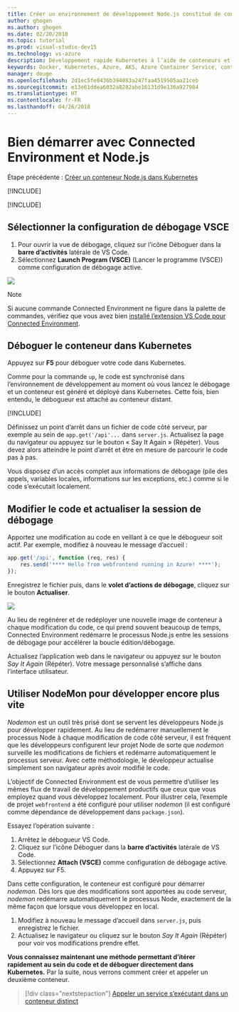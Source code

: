 ```yaml
---
title: Créer un environnement de développement Node.js constitué de conteneurs en utilisant Kubernetes dans le cloud - Étape 4 - Déboguer un conteneur dans Kubernetes | Microsoft Docs
author: ghogen
ms.author: ghogen
ms.date: 02/20/2018
ms.topic: tutorial
ms.prod: visual-studio-dev15
ms.technology: vs-azure
description: Développement rapide Kubernetes à l’aide de conteneurs et de microservices sur Azure
keywords: Docker, Kubernetes, Azure, AKS, Azure Container Service, conteneurs
manager: douge
ms.openlocfilehash: 2d1ec5fe0436b394083a247faa4519505aa21ceb
ms.sourcegitcommit: e13e61ddea6032a8282abe16131d9e136a927984
ms.translationtype: HT
ms.contentlocale: fr-FR
ms.lasthandoff: 04/26/2018
---
```

# <a name="get-started-on-connected-environment-with-nodejs"></a>Bien démarrer avec Connected Environment et Node.js

Étape précédente : [Créer un conteneur Node.js dans Kubernetes](get-started-nodejs-03.md)

[!INCLUDE[](includes/debug-intro.md)]

[!INCLUDE[](includes/init-debug-assets-vscode.md)]


## <a name="select-the-vsce-debug-configuration"></a>Sélectionner la configuration de débogage VSCE
1. Pour ouvrir la vue de débogage, cliquez sur l’icône Déboguer dans la **barre d’activités** latérale de VS Code.
1. Sélectionnez **Launch Program (VSCE)** (Lancer le programme (VSCE)) comme configuration de débogage active.

![](media/debug-configuration-nodejs.png)

> [!Note]
> Si aucune commande Connected Environment ne figure dans la palette de commandes, vérifiez que vous avez bien [installé l’extension VS Code pour Connected Environment](get-started-nodejs-01.md#get-kubernetes-debugging-for-vs-code).

## <a name="debug-the-container-in-kubernetes"></a>Déboguer le conteneur dans Kubernetes
Appuyez sur **F5** pour déboguer votre code dans Kubernetes.

Comme pour la commande `up`, le code est synchronisé dans l’environnement de développement au moment où vous lancez le débogage et un conteneur est généré et déployé dans Kubernetes. Cette fois, bien entendu, le débogueur est attaché au conteneur distant.

[!INCLUDE[](includes/tip-vscode-status-bar-url.md)]

Définissez un point d’arrêt dans un fichier de code côté serveur, par exemple au sein de `app.get('/api'...` dans `server.js`. Actualisez la page du navigateur ou appuyez sur le bouton « Say It Again » (Répéter). Vous devez alors atteindre le point d’arrêt et être en mesure de parcourir le code pas à pas.

Vous disposez d’un accès complet aux informations de débogage (pile des appels, variables locales, informations sur les exceptions, etc.) comme si le code s’exécutait localement.

## <a name="edit-code-and-refresh-the-debug-session"></a>Modifier le code et actualiser la session de débogage
Apportez une modification au code en veillant à ce que le débogueur soit actif. Par exemple, modifiez à nouveau le message d’accueil :

```javascript
app.get('/api', function (req, res) {
    res.send('**** Hello from webfrontend running in Azure! ****');
});
```

Enregistrez le fichier puis, dans le **volet d’actions de débogage**, cliquez sur le bouton **Actualiser**. 

![](media/debug-action-refresh-nodejs.png)

Au lieu de regénérer et de redéployer une nouvelle image de conteneur à chaque modification du code, ce qui prend souvent beaucoup de temps, Connected Environment redémarre le processus Node.js entre les sessions de débogage pour accélérer la boucle édition/débogage.

Actualisez l’application web dans le navigateur ou appuyez sur le bouton *Say It Again* (Répéter). Votre message personnalisé s’affiche dans l’interface utilisateur.


## <a name="use-nodemon-to-develop-even-faster"></a>Utiliser NodeMon pour développer encore plus vite
*Nodemon* est un outil très prisé dont se servent les développeurs Node.js pour développer rapidement. Au lieu de redémarrer manuellement le processus Node à chaque modification de code côté serveur, il est fréquent que les développeurs configurent leur projet Node de sorte que *nodemon* surveille les modifications de fichiers et redémarre automatiquement le processus serveur. Avec cette méthodologie, le développeur actualise simplement son navigateur après avoir modifié le code.

L’objectif de Connected Environment est de vous permettre d’utiliser les mêmes flux de travail de développement productifs que ceux que vous employez quand vous développez localement. Pour illustrer cela, l’exemple de projet `webfrontend` a été configuré pour utiliser *nodemon* (il est configuré comme dépendance de développement dans `package.json`).

Essayez l’opération suivante :
1. Arrêtez le débogueur VS Code.
1. Cliquez sur l’icône Déboguer dans la **barre d’activités** latérale de VS Code. 
1. Sélectionnez **Attach (VSCE)** comme configuration de débogage active.
1. Appuyez sur F5.

Dans cette configuration, le conteneur est configuré pour démarrer *nodemon*. Dès lors que des modifications sont apportées au code serveur, *nodemon* redémarre automatiquement le processus Node, exactement de la même façon que lorsque vous développez en local. 
1. Modifiez à nouveau le message d’accueil dans `server.js`, puis enregistrez le fichier.
1. Actualisez le navigateur ou cliquez sur le bouton *Say It Again* (Répéter) pour voir vos modifications prendre effet.

**Vous connaissez maintenant une méthode permettant d’itérer rapidement au sein du code et de déboguer directement dans Kubernetes.** Par la suite, nous verrons comment créer et appeler un deuxième conteneur.

> [!div class="nextstepaction"]
> [Appeler un service s’exécutant dans un conteneur distinct](get-started-nodejs-05.md)


